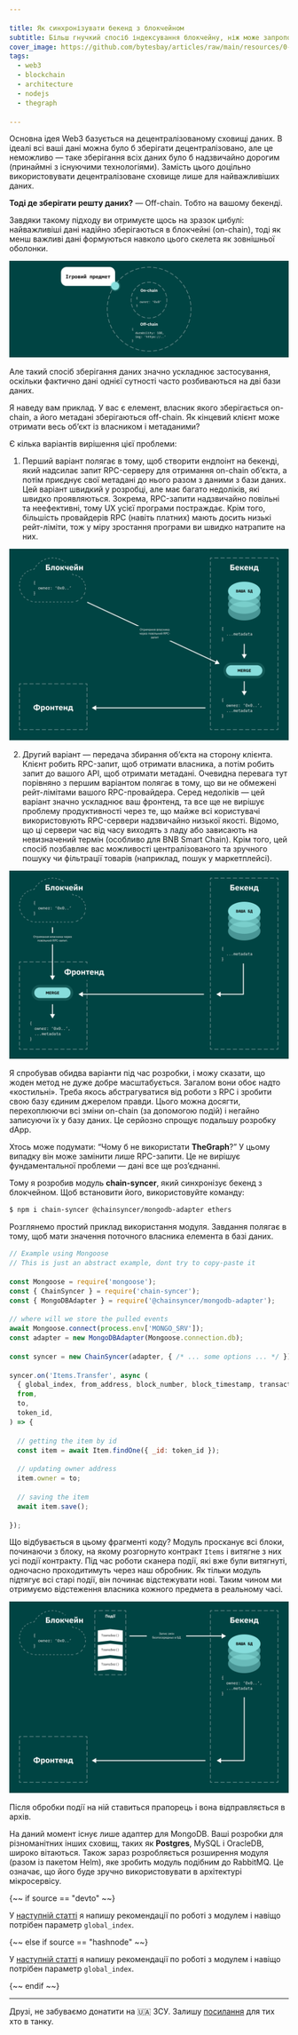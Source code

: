 ```yaml
---

title: Як синхронізувати бекенд з блокчейном
subtitle: Більш гнучкий спосіб індексування блокчейну, ніж може запропонувати TheGraph.
cover_image: https://github.com/bytesbay/articles/raw/main/resources/0-ua-1w.jpg
tags:
  - web3
  - blockchain
  - architecture
  - nodejs
  - thegraph

---
```


Основна ідея Web3 базується на децентралізованому сховищі даних. В ідеалі всі ваші дані можна було б зберігати децентралізовано, але це неможливо — таке зберігання всіх даних було б надзвичайно дорогим (принаймні з існуючими технологіями). Замість цього доцільно використовувати децентралізоване сховище лише для найважливіших даних.

**Тоді де зберігати решту даних?**
— Off-chain. Тобто на вашому бекенді.

Завдяки такому підходу ви отримуєте щось на зразок цибулі: найважливіші дані надійно зберігаються в блокчейні (on-chain), тоді як менш важливі дані формуються навколо цього скелета як зовнішньої оболонки.

![Проблема послідовності обробки подій](/resources/0-ua-2.jpg?v=1)

Але такий спосіб зберігання даних значно ускладнює застосування, оскільки фактично дані однієї сутності часто розбиваються на дві бази даних.

Я наведу вам приклад. У вас є елемент, власник якого зберігається on-chain, а його метадані зберігаються off-chain.
Як кінцевий клієнт може отримати весь об’єкт із власником і метаданими?

Є кілька варіантів вирішення цієї проблеми:

1. Перший варіант полягає в тому, щоб створити ендпоінт на бекенді, який надсилає запит RPC-серверу для отримання on-chain об’єкта, а потім приєднує свої метадані до нього разом з даними з бази даних. Цей варіант швидкий у розробці, але має багато недоліків, які швидко проявляються. Зокрема, RPC-запити надзвичайно повільні та неефективні, тому UX усієї програми постраждає. Крім того, більшість провайдерів RPC (навіть платних) мають досить низькі рейт-ліміти, тож у міру зростання програми ви швидко натрапите на них.

![Проблема послідовності обробки подій](/resources/0-ua-3.jpg?v=1)

2. Другий варіант — передача збирання об’єкта на сторону клієнта. Клієнт робить RPC-запит, щоб отримати власника, а потім робить запит до вашого API, щоб отримати метадані. Очевидна перевага тут порівняно з першим варіантом полягає в тому, що ви не обмежені рейт-лімітами вашого RPC-провайдера. Серед недоліків — цей варіант значно ускладнює ваш фронтенд, та все ще не вирішує проблему продуктивності через те, що майже всі користувачі використовують RPC-сервери надзвичайно низької якості. Відомо, що ці сервери час від часу виходять з ладу або зависають на невизначений термін (особливо для BNB Smart Chain). Крім того, цей спосіб позбавляє вас можливості централізованого та зручного пошуку чи фільтрації товарів (наприклад, пошук у маркетплейсі).

![Проблема послідовності обробки подій](/resources/0-ua-4.jpg?v=1)

Я спробував обидва варіанти під час розробки, і можу сказати, що жоден метод не дуже добре масштабується. Загалом вони обоє надто «костильні».
Треба якось абстрагуватися від роботи з RPC і зробити свою базу єдиним джерелом правди. Цього можна досягти, перехоплюючи всі зміни on-chain (за допомогою подій) і негайно записуючи їх у базу даних. Це серйозно спрощує подальшу розробку dApp.

Хтось може подумати: “Чому б не використати **TheGraph**?” У цьому випадку він може замінити лише RPC-запити. Це не вирішує фундаментальної проблеми — дані все ще розʼєднанні.

Тому я розробив модуль **chain-syncer**, який синхронізує бекенд з блокчейном. Щоб встановити його, використовуйте команду:

```bash
$ npm i chain-syncer @chainsyncer/mongodb-adapter ethers
```

Розглянемо простий приклад використання модуля. Завдання полягає в тому, щоб мати значення поточного власника елемента в базі даних.

```js
// Example using Mongoose
// This is just an abstract example, dont try to copy-paste it

const Mongoose = require('mongoose');
const { ChainSyncer } = require('chain-syncer');
const { MongoDBAdapter } = require('@chainsyncer/mongodb-adapter');

// where will we store the pulled events
await Mongoose.connect(process.env['MONGO_SRV']);
const adapter = new MongoDBAdapter(Mongoose.connection.db);

const syncer = new ChainSyncer(adapter, { /* ... some options ... */ })

syncer.on('Items.Transfer', async (
  { global_index, from_address, block_number, block_timestamp, transaction_hash },
  from, 
  to, 
  token_id,
) => {

  // getting the item by id 
  const item = await Item.findOne({ _id: token_id });
  
  // updating owner address
  item.owner = to;
  
  // saving the item
  await item.save();

});
```

Що відбувається в цьому фрагменті коду? Модуль просканує всі блоки, починаючи з блоку, на якому розгорнуто контракт `Items` і витягне з них усі події контракту. Під час роботи сканера події, які вже були витягнуті, одночасно проходитимуть через наш обробник.
Як тільки модуль підтягує всі старі події, він починає відстежувати нові. Таким чином ми отримуємо відстеження власника кожного предмета в реальному часі.

![Проблема послідовності обробки подій](/resources/0-ua-5.jpg?v=1)

Після обробки події на ній ставиться прапорець і вона відправляється в архів.

На даний момент існує лише адаптер для MongoDB. Ваші розробки для різноманітних інших сховищ, таких як **Postgres**, MySQL і OracleDB, широко вітаються.
Також зараз розробляється розширення модуля (разом із пакетом Helm), яке зробить модуль подібним до RabbitMQ. Це означає, що його буде зручно використовувати в архітектурі мікросервісу.

{~~ if source == "devto" ~~}

У [наступній статті](https://dev.to/bytesbay/gotuiemo-chainsyncer-549g) я напишу рекомендації по роботі з модулем і навіщо потрібен параметр `global_index`.

{~~ else if source == "hashnode" ~~}

У [наступній статті](https://bytesbay.hashnode.dev/gotuyemo-chainsyncer) я напишу рекомендації по роботі з модулем і навіщо потрібен параметр `global_index`.

{~~ endif ~~}

---

Друзі, не забуваємо донатити на 🇺🇦 ЗСУ. Залишу [посилання](https://aid.prytulafoundation.org/en/) для тих хто в танку.
